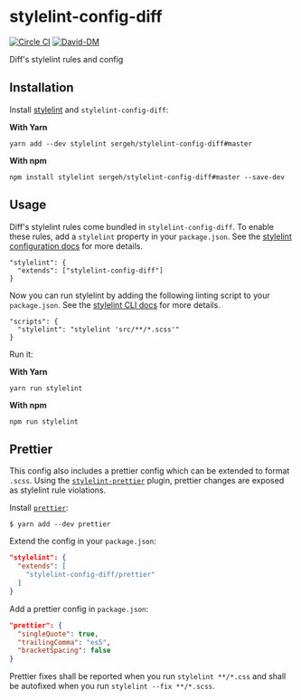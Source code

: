 # stylelint-config-diff
[![Circle CI](https://circleci.com/gh/sergeh/stylelint-config-diff.svg?style=shield)](https://circleci.com/gh/sergeh/stylelint-config-diff)
[![David-DM](https://david-dm.org/sergeh/stylelint-config-diff.svg)](https://david-dm.org/sergeh/stylelint-config-diff)

Diff's stylelint rules and config

## Installation

Install [stylelint](https://stylelint.io/) and `stylelint-config-diff`:

**With Yarn**
```
yarn add --dev stylelint sergeh/stylelint-config-diff#master
```

**With npm**
```
npm install stylelint sergeh/stylelint-config-diff#master --save-dev
```


## Usage
Diff's stylelint rules come bundled in `stylelint-config-diff`. To enable these rules, add a `stylelint` property in your `package.json`. See the [stylelint configuration docs](https://stylelint.io/user-guide/configuration/) for more details.
```
"stylelint": {
  "extends": ["stylelint-config-diff"]
}
```

Now you can run stylelint by adding the following linting script to your `package.json`. See the [stylelint CLI docs](https://stylelint.io/user-guide/cli/) for more details.
```
"scripts": {
  "stylelint": "stylelint 'src/**/*.scss'"
}
```
Run it:

**With Yarn**
```
yarn run stylelint
```

**With npm**
```
npm run stylelint
```

## Prettier

This config also includes a prettier config which can be extended to format `.scss`.
Using the [`stylelint-prettier`](https://github.com/bpscott/stylelint-prettier) plugin, prettier changes are exposed as stylelint rule violations.

Install [`prettier`](https://github.com/prettier/prettier):

```
$ yarn add --dev prettier
```

Extend the config in your `package.json`:

```json
"stylelint": {
  "extends": [
    "stylelint-config-diff/prettier"
  ]
}
```

Add a prettier config in `package.json`:

```json
"prettier": {
  "singleQuote": true,
  "trailingComma": "es5",
  "bracketSpacing": false
}
```

Prettier fixes shall be reported when you run `stylelint **/*.css` and shall be autofixed when you run `stylelint --fix **/*.scss`.
